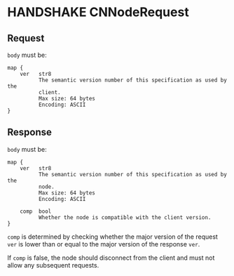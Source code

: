 # HANDSHAKE CNNodeRequest
## Request
`body` must be:
```
map {
    ver   str8
          The semantic version number of this specification as used by the
          client.
          Max size: 64 bytes
          Encoding: ASCII
}
```

## Response
`body` must be:
```
map {
    ver   str8
          The semantic version number of this specification as used by the
          node.
          Max size: 64 bytes
          Encoding: ASCII

    comp  bool
          Whether the node is compatible with the client version.
}
```

`comp` is determined by checking whether the major version of the request `ver` is lower than or equal to the major version of the response `ver`.

If `comp` is false, the node should disconnect from the client and must not allow any subsequent requests.

